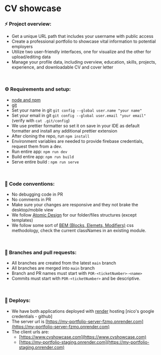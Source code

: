 # CV showcase

### ⚡ **Project overview:**

- Get a unique URL path that includes your username with public access
- Create a professional portfolio to showcase vital information to potential employers
- Utilize two user-friendly interfaces, one for visualize and the other for upload/editing data
- Manage your profile data, including overview, education, skills, projects, experience, and downloadable CV and cover letter

<br />

### ⚙ **Requirements and setup:**

- [node and npm](https://nodejs.org/)
- [git](https://git-scm.com/)
- Set your name in git `git config --global user.name "your name"`
- Set your email in git `git config --global user.email "your email"` (verify with `cat .git/config`)
- We use prettier formatter so set it on save in your IDE as default formatter and install any additional prettier extension
- After cloning the repo, run `npm install`
- Environment variables are needed to provide firebase credentials, request them from a dev.
- Run entire app: `npm run dev`
- Build entire app: `npm run build`
- Serve entire build : `npm run serve`

<br />

### 📝 **Code conventions:**

- No debugging code in PR
- No comments in PR
- Make sure your changes are responsive and they not brake the desktop/mobile view
- We follow [Atomic Design](https://atomicdesign.bradfrost.com/table-of-contents/) for our folder/files structures (except templates)
- We follow some sort of [BEM (Blocks, Elemets, Modifiers)](https://getbem.com/introduction/) css methodology, check the current classNames in an existing module.

<br />

### 🔀 **Branches and pull requests**:

- All branches are created from the latest `main` branch
- All branches are merged into `main` branch
- Branch and PR names must start with `POR-<ticketNumber>-<name>`
- Commits must start with `POR-<ticketNumber>` and be descriptive.

<br />

### 🚀 **Deploys**:

- We have both applications deployed with [render](https://dashboard.render.com/) hosting [nico's google credentials - github]
- The server url is [https://my-portfolio-server-fzmo.onrender.com](https://my-portfolio-server-fzmo.onrender.com)
- The client urls are:
  - [https://www.cvshowcase.com](https://www.cvshowcase.com)
  - [https://my-portfolio-staging.onrender.com](https://my-portfolio-staging.onrender.com)
